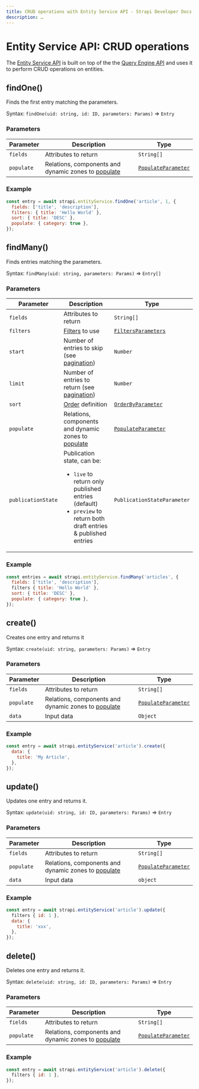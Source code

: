 ```yaml
---
title: CRUD operations with Entity Service API - Strapi Developer Docs
description: …
---
```


<!-- TODO: update SEO -->

# Entity Service API: CRUD operations

The [Entity Service API](/developer-docs/latest/developer-resources/database-apis-reference/entity-service-api.md) is built on top of the the [Query Engine API](/developer-docs/latest/developer-resources/database-apis-reference/entity-service-api.md) and uses it to perform CRUD operations on entities.

## findOne()

Finds the first entry matching the parameters.

Syntax: `findOne(uid: string, id: ID, parameters: Params)` ⇒ `Entry`

### Parameters

| Parameter | Description                                | Type                           |
| --------- | ------------------------------------------ | ------------------------------ |
| `fields`    | Attributes to return           | `String[]`                     |
| `populate`  | Relations, components and dynamic zones to [populate](/developer-docs/latest/developer-resources/database-apis-reference/entity-service/populating.md) | [`PopulateParameter`<Fa-Link color="grey"/>](/developer-docs/latest/developer-resources/database-apis-reference/entity-service/populating.md) |

### Example

```js
const entry = await strapi.entityService.findOne('article', 1, {
  fields: ['title', 'description'],
  filters: { title: 'Hello World' },
  sort: { title: 'DESC' },
  populate: { category: true },
});
```

## findMany()

Finds entries matching the parameters.

Syntax: `findMany(uid: string, parameters: Params)` ⇒ `Entry[]`

### Parameters

| Parameter        | Description                                | Type                           |
| ---------------- | ------------------------------------------ | ------------------------------ |
| `fields`           | Attributes to return           | `String[]`                     |
| `filters`          | [Filters](/developer-docs/latest/developer-resources/database-apis-reference/entity-service/filter.md) to use                                     | [`FiltersParameters`<Fa-Link color="grey"/>](/developer-docs/latest/developer-resources/database-apis-reference/entity-service/filter.md)   |
| `start`            | Number of entries to skip (see [pagination](/developer-docs/latest/developer-resources/database-apis-reference/entity-service/order-pagination.html#pagination))                   | `Number`                       |
| `limit`            | Number of entries to return (see [pagination](/developer-docs/latest/developer-resources/database-apis-reference/entity-service/order-pagination.html#pagination))| `Number`                       |
| `sort`             | [Order](/developer-docs/latest/developer-resources/database-apis-reference/entity-service/ordering-pagination.md) definition                   | [`OrderByParameter`<Fa-Link color="grey"/>](/developer-docs/latest/developer-resources/database-apis-reference/entity-service/ordering-pagination.md)    |
| `populate`         | Relations, components and dynamic zones to [populate](/developer-docs/latest/developer-resources/database-apis-reference/entity-service/populating.md) | [`PopulateParameter`<Fa-Link color="grey"/>](/developer-docs/latest/developer-resources/database-apis-reference/entity-service/populating.md) |
| `publicationState` | Publication state, can be:<ul><li>`live` to return only published entries (default)</li><li>`preview` to return both draft entries & published entries</li></ul> | `PublicationStateParameter` |

### Example

```js
const entries = await strapi.entityService.findMany('articles', {
  fields: ['title', 'description'],
  filters { title: 'Hello World' },
  sort: { title: 'DESC' },
  populate: { category: true },
});
```

## create()

Creates one entry and returns it

Syntax: `create(uid: string, parameters: Params)` ⇒ `Entry`

### Parameters

| Parameter | Description                                | Type                           |
| --------- | ------------------------------------------ | ------------------------------ |
| `fields`    | Attributes to return           | `String[]`                     |
| `populate`  | Relations, components and dynamic zones to [populate](/developer-docs/latest/developer-resources/database-apis-reference/entity-service/populating.md) | [`PopulateParameter`<Fa-Link color="grey"/>](/developer-docs/latest/developer-resources/database-apis-reference/entity-service/populating.md) |
| `data`      | Input data                                 | `Object`                       |

### Example

```js
const entry = await strapi.entityService('article').create({
  data: {
    title: 'My Article',
  },
});
```

## update()

Updates one entry and returns it.

Syntax: `update(uid: string, id: ID, parameters: Params)` ⇒ `Entry`

### Parameters

| Parameter | Description                                | Type                           |
| --------- | ------------------------------------------ | ------------------------------ |
| `fields`    | Attributes to return           | `String[]`                     |
| `populate`  | Relations, components and dynamic zones to [populate](/developer-docs/latest/developer-resources/database-apis-reference/entity-service/populating.md) | [`PopulateParameter`<Fa-Link color="grey"/>](/developer-docs/latest/developer-resources/database-apis-reference/entity-service/populating.md) |
| `data`      | Input data                                 | `object`                       |

### Example

```js
const entry = await strapi.entityService('article').update({
  filters { id: 1 },
  data: {
    title: 'xxx',
  },
});
```

## delete()

Deletes one entry and returns it.

Syntax: `delete(uid: string, id: ID, parameters: Params)` ⇒ `Entry`

### Parameters

| Parameter | Description                                | Type                           |
| --------- | ------------------------------------------ | ------------------------------ |
| `fields`    | Attributes to return           | `String[]`                     |
| `populate`  | Relations, components and dynamic zones to [populate](/developer-docs/latest/developer-resources/database-apis-reference/entity-service/populating.md) | [`PopulateParameter`<Fa-Link color="grey"/>](/developer-docs/latest/developer-resources/database-apis-reference/entity-service/populating.md) |

### Example

```js
const entry = await strapi.entityService('article').delete({
  filters { id: 1 },
});
```
